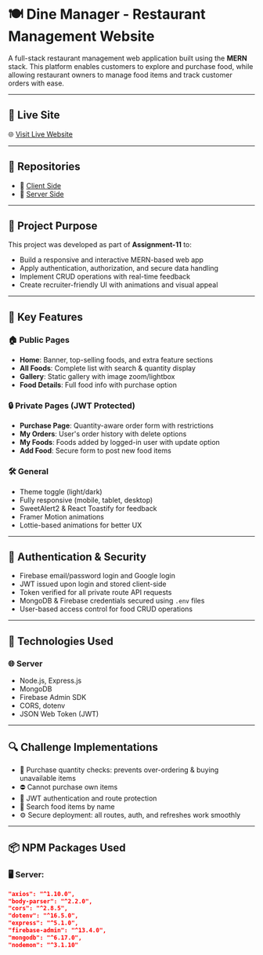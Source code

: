 # 🍽️ Dine Manager - Restaurant Management Website

A full-stack restaurant management web application built using the **MERN** stack. This platform enables customers to explore and purchase food, while allowing restaurant owners to manage food items and track customer orders with ease.

---

## 🔗 Live Site

🌐 [Visit Live Website](https://restaurant-management-sy-6dee9.web.app/)

---

## 📂 Repositories

- 🔧 [Client Side](https://github.com/Programming-Hero-Web-Course4/b11a11-client-side-AbuSufianMahin)
- 🔧 [Server Side](https://github.com/Programming-Hero-Web-Course4/b11a11-server-side-AbuSufianMahin)

---

## 🎯 Project Purpose

This project was developed as part of **Assignment-11** to:
- Build a responsive and interactive MERN-based web app
- Apply authentication, authorization, and secure data handling
- Implement CRUD operations with real-time feedback
- Create recruiter-friendly UI with animations and visual appeal

---

## 🚀 Key Features

### 🏠 Public Pages
- **Home**: Banner, top-selling foods, and extra feature sections
- **All Foods**: Complete list with search & quantity display
- **Gallery**: Static gallery with image zoom/lightbox
- **Food Details**: Full food info with purchase option

### 🔒 Private Pages (JWT Protected)
- **Purchase Page**: Quantity-aware order form with restrictions
- **My Orders**: User's order history with delete options
- **My Foods**: Foods added by logged-in user with update option
- **Add Food**: Secure form to post new food items

### 🛠️ General
- Theme toggle (light/dark)
- Fully responsive (mobile, tablet, desktop)
- SweetAlert2 & React Toastify for feedback
- Framer Motion animations
- Lottie-based animations for better UX

---

## 🔐 Authentication & Security

- Firebase email/password login and Google login
- JWT issued upon login and stored client-side
- Token verified for all private route API requests
- MongoDB & Firebase credentials secured using `.env` files
- User-based access control for food CRUD operations

---

## 🧰 Technologies Used

### 🌐 Server
- Node.js, Express.js
- MongoDB
- Firebase Admin SDK
- CORS, dotenv
- JSON Web Token (JWT)

---

## 🔍 Challenge Implementations

- 🔄 Purchase quantity checks: prevents over-ordering & buying unavailable items
- ⛔ Cannot purchase own items
- 🔐 JWT authentication and route protection
- 🔎 Search food items by name
- ⚙️ Secure deployment: all routes, auth, and refreshes work smoothly

---

## 📦 NPM Packages Used

### 🖥️ Server:
```json
"axios": "^1.10.0",
"body-parser": "^2.2.0",
"cors": "^2.8.5",
"dotenv": "^16.5.0",
"express": "^5.1.0",
"firebase-admin": "^13.4.0",
"mongodb": "^6.17.0",
"nodemon": "^3.1.10"
